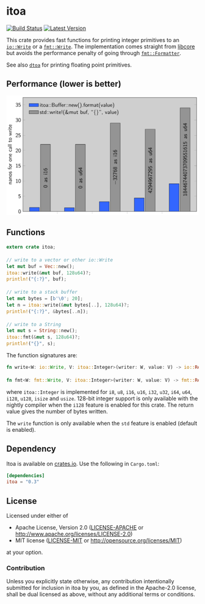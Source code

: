 itoa
====

[![Build Status](https://api.travis-ci.org/dtolnay/itoa.svg?branch=master)](https://travis-ci.org/dtolnay/itoa)
[![Latest Version](https://img.shields.io/crates/v/itoa.svg)](https://crates.io/crates/itoa)

This crate provides fast functions for printing integer primitives to an
[`io::Write`](https://doc.rust-lang.org/std/io/trait.Write.html) or a
[`fmt::Write`](https://doc.rust-lang.org/core/fmt/trait.Write.html). The
implementation comes straight from
[libcore](https://github.com/rust-lang/rust/blob/b8214dc6c6fc20d0a660fb5700dca9ebf51ebe89/src/libcore/fmt/num.rs#L201-L254)
but avoids the performance penalty of going through
[`fmt::Formatter`](https://doc.rust-lang.org/std/fmt/struct.Formatter.html).

See also [`dtoa`](https://github.com/dtolnay/dtoa) for printing floating point
primitives.

## Performance (lower is better)

![performance](https://raw.githubusercontent.com/dtolnay/itoa/master/performance.png)

## Functions

```rust
extern crate itoa;

// write to a vector or other io::Write
let mut buf = Vec::new();
itoa::write(&mut buf, 128u64)?;
println!("{:?}", buf);

// write to a stack buffer
let mut bytes = [b'\0'; 20];
let n = itoa::write(&mut bytes[..], 128u64)?;
println!("{:?}", &bytes[..n]);

// write to a String
let mut s = String::new();
itoa::fmt(&mut s, 128u64)?;
println!("{}", s);
```

The function signatures are:

```rust
fn write<W: io::Write, V: itoa::Integer>(writer: W, value: V) -> io::Result<usize>

fn fmt<W: fmt::Write, V: itoa::Integer>(writer: W, value: V) -> fmt::Result
```

where `itoa::Integer` is implemented for `i8`, `u8`, `i16`, `u16`, `i32`, `u32`,
`i64`, `u64`, `i128`, `u128`, `isize` and `usize`. 128-bit integer support is
only available with the nightly compiler when the `i128` feature is enabled for
this crate. The return value gives the number of bytes written.

The `write` function is only available when the `std` feature is enabled
(default is enabled).

## Dependency

Itoa is available on [crates.io](https://crates.io/crates/itoa). Use the
following in `Cargo.toml`:

```toml
[dependencies]
itoa = "0.3"
```

## License

Licensed under either of

 * Apache License, Version 2.0 ([LICENSE-APACHE](LICENSE-APACHE) or http://www.apache.org/licenses/LICENSE-2.0)
 * MIT license ([LICENSE-MIT](LICENSE-MIT) or http://opensource.org/licenses/MIT)

at your option.

### Contribution

Unless you explicitly state otherwise, any contribution intentionally submitted
for inclusion in itoa by you, as defined in the Apache-2.0 license, shall be
dual licensed as above, without any additional terms or conditions.

